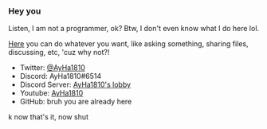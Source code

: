 ### Hey you
Listen, I am not a programmer, ok? Btw, I don't even know what I do here lol.

[Here](https://github.com/AyHa1810/Anything) you can do whatever you want, like asking something, sharing files, discussing, etc, 'cuz why not?!

- Twitter: [@AyHa1810](https://twitter.com/AyHa1810)
- Discord: AyHa1810#6514
- Discord Server: [AyHa1810's lobby](https://discord.gg/S2wkqk87qs)
- Youtube: [AyHa1810](https://www.youtube.com/channel/UCsLEES6ztfp_AdyFudHcTTw)
- GitHub: bruh you are already here

k now that's it, now shut

<!--
**AyHa1810/AyHa1810** is a ✨ _special_ ✨ repository because its `README.md` (this file) appears on your GitHub profile.

Here are some ideas to get you started:

- 🔭 I’m currently working on ...
- 🌱 I’m currently learning ...
- 👯 I’m looking to collaborate on ...
- 🤔 I’m looking for help with ...
- 💬 Ask me about ...
- 📫 How to reach me: ...
- 😄 Pronouns: ...
- ⚡ Fun fact: ...
-->

